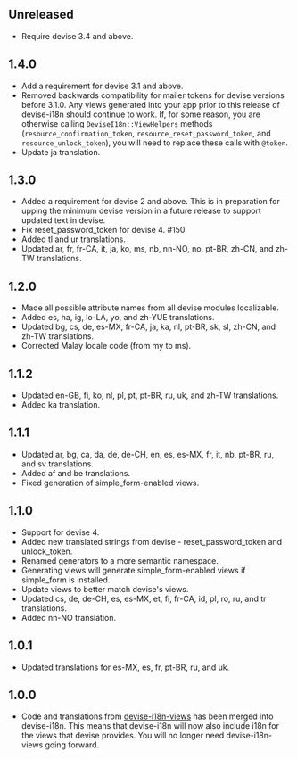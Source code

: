 ## Unreleased

- Require devise 3.4 and above.

## 1.4.0

- Add a requirement for devise 3.1 and above.
- Removed backwards compatibility for mailer tokens for devise versions before 3.1.0. Any views generated into your app prior to this release of devise-i18n should continue to work. If, for some reason, you are otherwise calling `DeviseI18n::ViewHelpers` methods (`resource_confirmation_token`, `resource_reset_password_token`, and `resource_unlock_token`), you will need to replace these calls with `@token`.
- Update ja translation.

## 1.3.0

- Added a requirement for devise 2 and above. This is in preparation for upping the minimum devise version in a future release to support updated text in devise.
- Fix reset_password_token for devise 4. #150
- Added tl and ur translations.
- Updated ar, fr, fr-CA, it, ja, ko, ms, nb, nn-NO, no, pt-BR, zh-CN, and zh-TW translations.

## 1.2.0

- Made all possible attribute names from all devise modules localizable.
- Added es, ha, ig, lo-LA, yo, and zh-YUE translations.
- Updated bg, cs, de, es-MX, fr-CA, ja, ka, nl, pt-BR, sk, sl, zh-CN, and zh-TW translations.
- Corrected Malay locale code (from my to ms).

## 1.1.2

- Updated en-GB, fi, ko, nl, pl, pt, pt-BR, ru, uk, and zh-TW translations.
- Added ka translation.

## 1.1.1

- Updated ar, bg, ca, da, de, de-CH, en, es, es-MX, fr, it, nb, pt-BR, ru, and sv translations.
- Added af and be translations.
- Fixed generation of simple_form-enabled views.

## 1.1.0

- Support for devise 4.
- Added new translated strings from devise - reset_password_token and unlock_token.
- Renamed generators to a more semantic namespace.
- Generating views will generate simple_form-enabled views if simple_form is installed.
- Update views to better match devise's views.
- Updated cs, de, de-CH, es, es-MX, et, fi, fr-CA, id, pl, ro, ru, and tr translations.
- Added nn-NO translation.

## 1.0.1

- Updated translations for es-MX, es, fr, pt-BR, ru, and uk.

## 1.0.0

- Code and translations from [devise-i18n-views](https://github.com/mcasimir/devise-i18n-views) has been merged into devise-i18n. This means that devise-i18n will now also include i18n for the views that devise provides. You will no longer need devise-i18n-views going forward.
